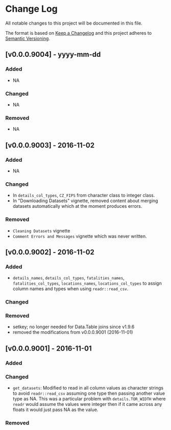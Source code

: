 # Change Log

All notable changes to this project will be documented in this file.

The format is based on [Keep a Changelog](http://keepachangelog.com/) and this 
project adheres to [Semantic Versioning](http://semver.org/).

## [v0.0.0.9004] - yyyy-mm-dd

### Added
  - NA

### Changed
  - NA

### Removed
  - NA

## [v0.0.0.9003] - 2016-11-02

### Added
  - NA

### Changed
  - In `details_col_types`, `CZ_FIPS` from character class to integer class. 
  - In "Downloading Datasets" vignette, removed content about merging datasets 
    automatically which at the moment produces errors.

### Removed
  - `Cleaning Datasets` vignette
  - `Comment Errors and Messages` vignette which was never written.

## [v0.0.0.9002] - 2016-11-02

### Added
  - `details_names`, `details_col_types`, `fatalities_names`, 
    `fatalities_col_types`, `locations_names`, `locations_col_types` to assign 
    column names and types when using `readr::read_csv`.

### Changed

### Removed
  - setkey; no longer needed for Data.Table joins since v1.9.6
  - removed the modifications from v0.0.0.9001 (2016-11-01)

## [v0.0.0.9001] - 2016-11-01

### Added

### Changed
  - `get_datasets`: Modified to read in all column values as character strings 
    to avoid `readr::read_csv` assuming one type then passing another value type 
    as NA. This was a particular problem with `details.TOR_WIDTH` where `readr` 
    would assume the values were integer then if it came across any floats it 
    would just pass NA as the value.

### Removed

